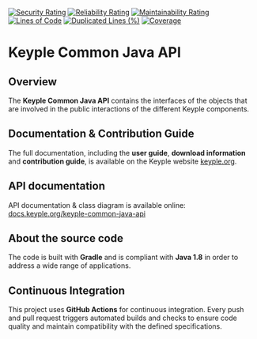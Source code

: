 [![Security Rating](https://sonarcloud.io/api/project_badges/measure?project=eclipse_keyple-common-java-api&metric=security_rating)](https://sonarcloud.io/summary/new_code?id=eclipse_keyple-common-java-api)
[![Reliability Rating](https://sonarcloud.io/api/project_badges/measure?project=eclipse_keyple-common-java-api&metric=reliability_rating)](https://sonarcloud.io/summary/new_code?id=eclipse_keyple-common-java-api)
[![Maintainability Rating](https://sonarcloud.io/api/project_badges/measure?project=eclipse_keyple-common-java-api&metric=sqale_rating)](https://sonarcloud.io/summary/new_code?id=eclipse_keyple-common-java-api)
[![Lines of Code](https://sonarcloud.io/api/project_badges/measure?project=eclipse_keyple-common-java-api&metric=ncloc)](https://sonarcloud.io/summary/new_code?id=eclipse_keyple-common-java-api)
[![Duplicated Lines (%)](https://sonarcloud.io/api/project_badges/measure?project=eclipse_keyple-common-java-api&metric=duplicated_lines_density)](https://sonarcloud.io/summary/new_code?id=eclipse_keyple-common-java-api)
[![Coverage](https://sonarcloud.io/api/project_badges/measure?project=eclipse_keyple-common-java-api&metric=coverage)](https://sonarcloud.io/summary/new_code?id=eclipse_keyple-common-java-api)

# Keyple Common Java API

## Overview

The **Keyple Common Java API** contains the interfaces of the objects that are involved in the public interactions of the different Keyple components.

## Documentation & Contribution Guide

The full documentation, including the **user guide**, **download information** and **contribution guide**, is available on the Keyple website [keyple.org](https://keyple.org).

## API documentation

API documentation & class diagram is available online: [docs.keyple.org/keyple-common-java-api](https://docs.keyple.org/keyple-common-java-api)

## About the source code

The code is built with **Gradle** and is compliant with **Java 1.8** in order to address a wide range of applications.

## Continuous Integration

This project uses **GitHub Actions** for continuous integration. Every push and pull request triggers automated builds
and checks to ensure code quality and maintain compatibility with the defined specifications.